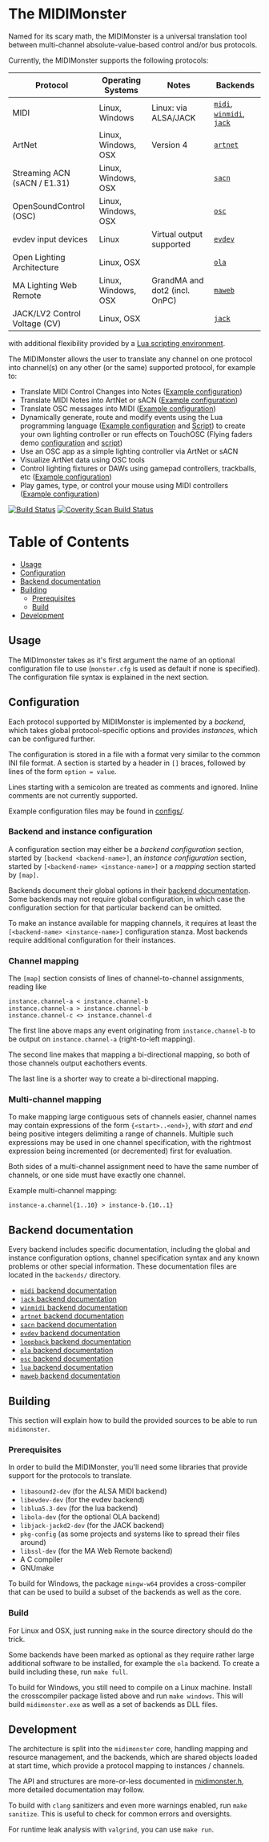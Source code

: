# The MIDIMonster

Named for its scary math, the MIDIMonster is a universal translation
tool between multi-channel absolute-value-based control and/or bus protocols.

Currently, the MIDIMonster supports the following protocols:

| Protocol			| Operating Systems	| Notes				| Backends			|
|-------------------------------|-----------------------|-------------------------------|-------------------------------|
| MIDI				| Linux, Windows	| Linux: via ALSA/JACK		| [`midi`](backends/midi.md), [`winmidi`](backends/winmidi.md), [`jack`](backends/jack.md) |
| ArtNet			| Linux, Windows, OSX	| Version 4			| [`artnet`](backends/artnet.md)|
| Streaming ACN (sACN / E1.31)	| Linux, Windows, OSX	|				| [`sacn`](backends/sacn.md)	|
| OpenSoundControl (OSC)	| Linux, Windows, OSX	|				| [`osc`](backends/osc.md)	|
| evdev input devices		| Linux			| Virtual output supported	| [`evdev`](backends/evdev.md)	|
| Open Lighting Architecture	| Linux, OSX		|				| [`ola`](backends/ola.md)	|
| MA Lighting Web Remote	| Linux, Windows, OSX	| GrandMA and dot2 (incl. OnPC)	| [`maweb`](backends/maweb.md)	|
| JACK/LV2 Control Voltage (CV)	| Linux, OSX		|				| [`jack`](backends/jack.md)	|

with additional flexibility provided by a [Lua scripting environment](backends/lua.md).

The MIDIMonster allows the user to translate any channel on one protocol into channel(s)
on any other (or the same) supported protocol, for example to:

* Translate MIDI Control Changes into Notes ([Example configuration](configs/unifest-17.cfg))
* Translate MIDI Notes into ArtNet or sACN ([Example configuration](configs/launchctl-sacn.cfg))
* Translate OSC messages into MIDI ([Example configuration](configs/midi-osc.cfg))
* Dynamically generate, route and modify events using the Lua programming language ([Example configuration](configs/lua.cfg) and [Script](configs/demo.lua)) to create your own lighting controller or run effects on TouchOSC (Flying faders demo [configuration](configs/flying-faders.cfg) and [script](configs/flying-faders.lua))
* Use an OSC app as a simple lighting controller via ArtNet or sACN
* Visualize ArtNet data using OSC tools
* Control lighting fixtures or DAWs using gamepad controllers, trackballs, etc ([Example configuration](configs/evdev.cfg))
* Play games, type, or control your mouse using MIDI controllers ([Example configuration](configs/midi-mouse.cfg))

[![Build Status](https://travis-ci.com/cbdevnet/midimonster.svg?branch=master)](https://travis-ci.com/cbdevnet/midimonster) [![Coverity Scan Build Status](https://scan.coverity.com/projects/15168/badge.svg)](https://scan.coverity.com/projects/15168)

# Table of Contents

  * [Usage](#usage)
  * [Configuration](#configuration)
  * [Backend documentation](#backend-documentation)
  * [Building](#building)
    + [Prerequisites](#prerequisites)
    + [Build](#build)
  * [Development](#development)

## Usage

The MIDImonster takes as it's first argument the name of an optional configuration file
to use (`monster.cfg` is used as default if none is specified). The configuration
file syntax is explained in the next section.

## Configuration

Each protocol supported by MIDIMonster is implemented by a *backend*, which takes
global protocol-specific options and provides *instance*s, which can be configured further.

The configuration is stored in a file with a format very similar to the common
INI file format. A section is started by a header in `[]` braces, followed by
lines of the form `option = value`.

Lines starting with a semicolon are treated as comments and ignored. Inline comments
are not currently supported.

Example configuration files may be found in [configs/](configs/).

### Backend and instance configuration

A configuration section may either be a *backend configuration* section, started by
`[backend <backend-name>]`, an *instance configuration* section, started by
`[<backend-name> <instance-name>]` or a *mapping* section started by `[map]`.

Backends document their global options in their [backend documentation](#backend-documentation).
Some backends may not require global configuration, in which case the configuration
section for that particular backend can be omitted.

To make an instance available for mapping channels, it requires at least the
`[<backend-name> <instance-name>]` configuration stanza. Most backends require
additional configuration for their instances.

### Channel mapping

The `[map]` section consists of lines of channel-to-channel assignments, reading like

```
instance.channel-a < instance.channel-b
instance.channel-a > instance.channel-b
instance.channel-c <> instance.channel-d
```

The first line above maps any event originating from `instance.channel-b` to be output
on `instance.channel-a` (right-to-left mapping).

The second line makes that mapping a bi-directional mapping, so both of those channels
output eachothers events.

The last line is a shorter way to create a bi-directional mapping.

### Multi-channel mapping

To make mapping large contiguous sets of channels easier, channel names may contain
expressions of the form `{<start>..<end>}`, with *start* and *end* being positive integers
delimiting a range of channels.  Multiple such expressions may be used in one channel
specification, with the rightmost expression being incremented (or decremented) first for
evaluation.

Both sides of a multi-channel assignment need to have the same number of channels, or one
side must have exactly one channel.

Example multi-channel mapping:

```
instance-a.channel{1..10} > instance-b.{10..1}
```

## Backend documentation

Every backend includes specific documentation, including the global and instance
configuration options, channel specification syntax and any known problems or other
special information. These documentation files are located in the `backends/` directory.

* [`midi` backend documentation](backends/midi.md)
* [`jack` backend documentation](backends/jack.md)
* [`winmidi` backend documentation](backends/winmidi.md)
* [`artnet` backend documentation](backends/artnet.md)
* [`sacn` backend documentation](backends/sacn.md)
* [`evdev` backend documentation](backends/evdev.md)
* [`loopback` backend documentation](backends/loopback.md)
* [`ola` backend documentation](backends/ola.md)
* [`osc` backend documentation](backends/osc.md)
* [`lua` backend documentation](backends/lua.md)
* [`maweb` backend documentation](backends/maweb.md)

## Building

This section will explain how to build the provided sources to be able to run
`midimonster`.

### Prerequisites

In order to build the MIDIMonster, you'll need some libraries that provide
support for the protocols to translate.

* `libasound2-dev` (for the ALSA MIDI backend)
* `libevdev-dev` (for the evdev backend)
* `liblua5.3-dev` (for the lua backend)
* `libola-dev` (for the optional OLA backend)
* `libjack-jackd2-dev` (for the JACK backend)
* `pkg-config` (as some projects and systems like to spread their files around)
* `libssl-dev` (for the MA Web Remote backend)
* A C compiler
* GNUmake

To build for Windows, the package `mingw-w64` provides a cross-compiler that can
be used to build a subset of the backends as well as the core.

### Build

For Linux and OSX, just running `make` in the source directory should do the trick.

Some backends have been marked as optional as they require rather large additional software to be installed,
for example the `ola` backend. To create a build including these, run `make full`.

To build for Windows, you still need to compile on a Linux machine.
Install the crosscompiler package listed above and run `make windows`.
This will build `midimonster.exe` as well as a set of backends as DLL files.

## Development

The architecture is split into the `midimonster` core, handling mapping
and resource management, and the backends, which are shared objects loaded
at start time, which provide a protocol mapping to instances / channels.

The API and structures are more-or-less documented in [midimonster.h](midimonster.h),
more detailed documentation may follow.

To build with `clang` sanitizers and even more warnings enabled, run `make sanitize`.
This is useful to check for common errors and oversights.

For runtime leak analysis with `valgrind`, you can use `make run`.
